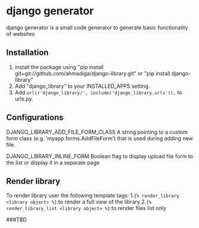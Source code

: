 # django generator

django generator is a small code generator to generate basic functionality of websites


## Installation
1. install the package using "pip install git+git://github.com/ahmadiga/django-library.git" or "pip install django-library"
2. Add "django_library" to your INSTALLED_APPS setting.
3. Add ``` url(r'django_library/', include('django_library.urls')), ``` to urls.py.

## Configurations
DJANGO_LIBRARY_ADD_FILE_FORM_CLASS
A string pointing to a custom form class (e.g. ‘myapp.forms.AddFileForm’) that is used during adding new file.

DJANGO_LIBRARY_INLINE_FORM Boolean flag to display upload file form to the list or display it in a separate page

## Render library
To render library user the following template tags:
1.```{% render_library <library object> %}```:to render a full view of the library
2.```{% render_library_list <library object> %}```:to render files list only

###TBD